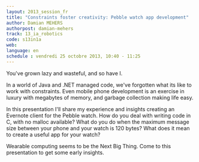 ```yaml
---
layout: 2013_session_fr
title: "Constraints foster creativity: Pebble watch app development"
author: Damian MEHERS
authorpost: damian-mehers
track: 13_ia_robotics
code: s13in1a
web: 
language: en
schedule : vendredi 25 octobre 2013, 10:40 - 11:25
---
```


You've grown lazy and wasteful, and so have I.

In a world of Java and .NET managed code, we've forgotten what its like to work with constraints. Even mobile phone development is an exercise in luxury with megabytes of memory, and garbage collection making life easy.

In this presentation I'll share my experience and insights creating an Evernote client for the Pebble watch. How do you deal with writing code in C, with no malloc available? What do you do when the maximum message size between your phone and your watch is 120 bytes? What does it mean to create a useful app for your watch?

Wearable computing seems to be the Next Big Thing. Come to this presentation to get some early insights.
